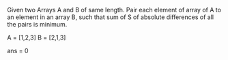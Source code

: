 Given two Arrays A and B of same length. Pair each element of array of A to an element in an 
array B, such that sum of S of absolute differences of all the pairs is minimum.

A = [1,2,3]
B = [2,1,3]

ans = 0
